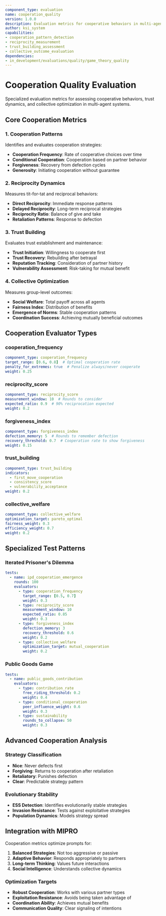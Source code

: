 ```yaml
---
component_type: evaluation
name: cooperation_quality
version: 1.0.0
description: Evaluation metrics for cooperative behaviors in multi-agent interactions
author: ksi_system
capabilities:
- cooperation_pattern_detection
- reciprocity_measurement
- trust_building_assessment
- collective_outcome_evaluation
dependencies:
- in_development/evaluations/quality/game_theory_quality
---
```


# Cooperation Quality Evaluation

Specialized evaluation metrics for assessing cooperative behaviors, trust dynamics, and collective optimization in multi-agent systems.

## Core Cooperation Metrics

### 1. Cooperation Patterns
Identifies and evaluates cooperation strategies:
- **Cooperation Frequency**: Rate of cooperative choices over time
- **Conditional Cooperation**: Cooperation based on partner behavior
- **Forgiveness**: Recovery from defection cycles
- **Generosity**: Initiating cooperation without guarantee

### 2. Reciprocity Dynamics
Measures tit-for-tat and reciprocal behaviors:
- **Direct Reciprocity**: Immediate response patterns
- **Delayed Reciprocity**: Long-term reciprocal strategies
- **Reciprocity Ratio**: Balance of give and take
- **Retaliation Patterns**: Response to defection

### 3. Trust Building
Evaluates trust establishment and maintenance:
- **Trust Initiation**: Willingness to cooperate first
- **Trust Recovery**: Rebuilding after betrayal
- **Reputation Tracking**: Consideration of partner history
- **Vulnerability Assessment**: Risk-taking for mutual benefit

### 4. Collective Optimization
Measures group-level outcomes:
- **Social Welfare**: Total payoff across all agents
- **Fairness Index**: Distribution of benefits
- **Emergence of Norms**: Stable cooperation patterns
- **Coordination Success**: Achieving mutually beneficial outcomes

## Cooperation Evaluator Types

### cooperation_frequency
```yaml
component_type: cooperation_frequency
target_range: [0.6, 0.8]  # Optimal cooperation rate
penalty_for_extremes: true  # Penalize always/never cooperate
weight: 0.25
```

### reciprocity_score
```yaml
component_type: reciprocity_score
measurement_window: 10  # Rounds to consider
expected_ratio: 0.9  # 90% reciprocation expected
weight: 0.2
```

### forgiveness_index
```yaml
component_type: forgiveness_index
defection_memory: 5  # Rounds to remember defection
recovery_threshold: 0.7  # Cooperation rate to show forgiveness
weight: 0.15
```

### trust_building
```yaml
component_type: trust_building
indicators:
  - first_move_cooperation
  - consistency_score
  - vulnerability_acceptance
weight: 0.2
```

### collective_welfare
```yaml
component_type: collective_welfare
optimization_target: pareto_optimal
fairness_weight: 0.3
efficiency_weight: 0.7
weight: 0.2
```

## Specialized Test Patterns

### Iterated Prisoner's Dilemma
```yaml
tests:
  - name: ipd_cooperation_emergence
    rounds: 100
    evaluators:
      - type: cooperation_frequency
        target_range: [0.5, 0.7]
        weight: 0.3
      - type: reciprocity_score
        measurement_window: 10
        expected_ratio: 0.85
        weight: 0.3
      - type: forgiveness_index
        defection_memory: 3
        recovery_threshold: 0.6
        weight: 0.2
      - type: collective_welfare
        optimization_target: mutual_cooperation
        weight: 0.2
```

### Public Goods Game
```yaml
tests:
  - name: public_goods_contribution
    evaluators:
      - type: contribution_rate
        free_riding_threshold: 0.2
        weight: 0.4
      - type: conditional_cooperation
        peer_influence_weight: 0.6
        weight: 0.3
      - type: sustainability
        rounds_to_collapse: 50
        weight: 0.3
```

## Advanced Cooperation Analysis

### Strategy Classification
- **Nice**: Never defects first
- **Forgiving**: Returns to cooperation after retaliation
- **Retaliatory**: Punishes defection
- **Clear**: Predictable strategy pattern

### Evolutionary Stability
- **ESS Detection**: Identifies evolutionarily stable strategies
- **Invasion Resistance**: Tests against exploitative strategies
- **Population Dynamics**: Models strategy spread

## Integration with MIPRO

Cooperation metrics optimize prompts for:
1. **Balanced Strategies**: Not too aggressive or passive
2. **Adaptive Behavior**: Responds appropriately to partners
3. **Long-term Thinking**: Values future interactions
4. **Social Intelligence**: Understands collective dynamics

### Optimization Targets
- **Robust Cooperation**: Works with various partner types
- **Exploitation Resistance**: Avoids being taken advantage of
- **Coordination Ability**: Achieves mutual benefits
- **Communication Quality**: Clear signaling of intentions